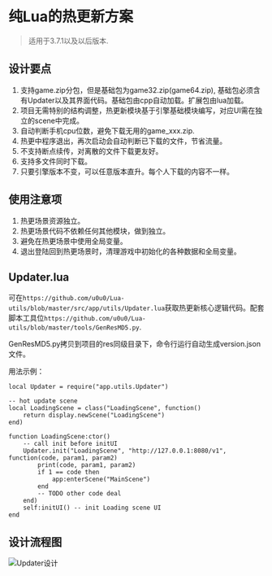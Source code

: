 # 纯Lua的热更新方案

> 适用于3.7.1以及以后版本.

## 设计要点

1. 支持game.zip分包，但是基础包为game32.zip(game64.zip), 基础包必须含有Updater以及其界面代码。基础包由cpp自动加载。扩展包由lua加载。
2. 项目无需特别的结构调整，热更新模块基于引擎基础模块编写，对应UI需在独立的scene中完成。
3. 自动判断手机cpu位数，避免下载无用的game_xxx.zip.
4. 热更中程序退出，再次启动会自动判断已下载的文件，节省流量。
5. 不支持断点续传，对离散的文件下载更友好。
6. 支持多文件同时下载。
7. 只要引擎版本不变，可以任意版本直升。每个人下载的内容不一样。

## 使用注意项

1. 热更场景资源独立。
2. 热更场景代码不依赖任何其他模块，做到独立。
3. 避免在热更场景中使用全局变量。
4. 退出登陆回到热更场景时，清理游戏中初始化的各种数据和全局变量。

## Updater.lua

可在`https://github.com/u0u0/Lua-utils/blob/master/src/app/utils/Updater.lua`获取热更新核心逻辑代码。配套脚本工具位`https://github.com/u0u0/Lua-utils/blob/master/tools/GenResMD5.py`.

GenResMD5.py拷贝到项目的res同级目录下，命令行运行自动生成version.json文件。

用法示例：

```
local Updater = require("app.utils.Updater")

-- hot update scene
local LoadingScene = class("LoadingScene", function()
	return display.newScene("LoadingScene")
end)

function LoadingScene:ctor()
	-- call init before initUI
	Updater.init("LoadingScene", "http://127.0.0.1:8080/v1", function(code, param1, param2)
		print(code, param1, param2)
		if 1 == code then
			app:enterScene("MainScene")
		end
		-- TODO other code deal
	end)
	self:initUI() -- init Loading scene UI
end
```

## 设计流程图

![Updater设计](./updater.png)